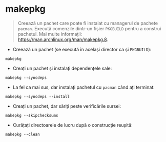 # makepkg

> Creează un pachet care poate fi instalat cu managerul de pachete `pacman`.
> Execută comenzile dintr-un fișier `PKGBUILD` pentru a construi pachetul.
> Mai multe informații: <https://man.archlinux.org/man/makepkg.8>.

- Creează un pachet (se execută în același director ca și `PKGBUILD`):

`makepkg`

- Creați un pachet și instalați dependențele sale:

`makepkg --syncdeps`

- La fel ca mai sus, dar instalați pachetul cu `pacman` când ați terminat:

`makepkg --syncdeps --install`

- Creați un pachet, dar săriți peste verificările sursei:

`makepkg --skipchecksums`

- Curățați directoarele de lucru după o construcție reușită:

`makepkg --clean`
